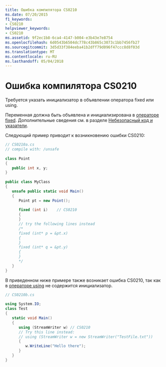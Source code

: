```yaml
---
title: Ошибка компилятора CS0210
ms.date: 07/20/2015
f1_keywords:
- CS0210
helpviewer_keywords:
- CS0210
ms.assetid: 9f2ec1b8-6ca4-4147-b004-e3b43e7e8754
ms.openlocfilehash: 6d0543b6504dc778c43b865c3073c1bb7456fb27
ms.sourcegitcommit: 3d5d33f384eeba41b2dff79d096f47ccc8d8f03d
ms.translationtype: MT
ms.contentlocale: ru-RU
ms.lasthandoff: 05/04/2018
---
```

# <a name="compiler-error-cs0210"></a>Ошибка компилятора CS0210
Требуется указать инициализатор в объявлении оператора fixed или using.  
  
 Переменная должна быть объявлена и инициализирована в [операторе fixed](../../csharp/language-reference/keywords/fixed-statement.md). Дополнительные сведения см. в разделе [Небезопасный код и указатели](../../csharp/programming-guide/unsafe-code-pointers/index.md).  
  
 Следующий пример приводит к возникновению ошибки CS0210:  
  
```csharp  
// CS0210a.cs  
// compile with: /unsafe  
  
class Point  
{  
   public int x, y;  
}  
  
public class MyClass  
{  
   unsafe public static void Main()  
   {  
      Point pt = new Point();  
  
      fixed (int i)    // CS0210  
      {  
      }  
      // try the following lines instead  
      /*  
      fixed (int* p = &pt.x)  
      {  
      }  
      fixed (int* q = &pt.y)  
      {  
      }  
      */  
   }  
}  
```  
  
 В приведенном ниже примере также возникает ошибка CS0210, так как в [операторе using](../../csharp/language-reference/keywords/using-statement.md) не содержится инициализатор.  
  
```csharp  
// CS0210b.cs  
  
using System.IO;  
class Test   
{  
   static void Main()   
   {  
      using (StreamWriter w) // CS0210  
      // Try this line instead:  
      // using (StreamWriter w = new StreamWriter("TestFile.txt"))   
      {  
         w.WriteLine("Hello there");  
      }  
   }  
}  
```
